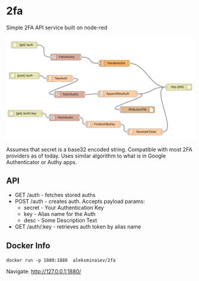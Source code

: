 # 2fa
Simple 2FA API service built on node-red

![Screenshot](/screenshot.png "node-red flow")

Assumes that secret is a base32 encoded string. Compatible with most 2FA providers as of today. Uses similar algorithm to what is in Google Authenticator or Authy apps.

## API
* GET /auth - fetches stored auths
* POST /auth - creates auth. Accepts payload params:
  - secret - Your Authentication Key
  - key - Alias name for the Auth
  - desc - Some Description Text
* GET /auth/:key - retrieves auth token by alias name

## Docker Info
`docker run -p 1880:1880  aleksminaiev/2fa`

Navigate: http://127.0.0.1:1880/


